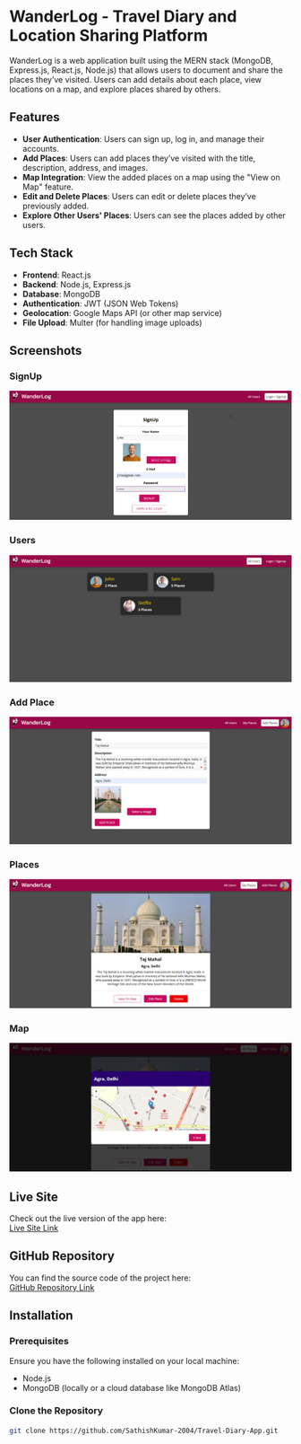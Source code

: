 # WanderLog - Travel Diary and Location Sharing Platform

WanderLog is a web application built using the MERN stack (MongoDB, Express.js, React.js, Node.js) that allows users to document and share the places they’ve visited. Users can add details about each place, view locations on a map, and explore places shared by others.

## Features

- **User Authentication**: Users can sign up, log in, and manage their accounts.
- **Add Places**: Users can add places they’ve visited with the title, description, address, and images.
- **Map Integration**: View the added places on a map using the "View on Map" feature.
- **Edit and Delete Places**: Users can edit or delete places they’ve previously added.
- **Explore Other Users' Places**: Users can see the places added by other users.

## Tech Stack

- **Frontend**: React.js
- **Backend**: Node.js, Express.js
- **Database**: MongoDB
- **Authentication**: JWT (JSON Web Tokens)
- **Geolocation**: Google Maps API (or other map service)
- **File Upload**: Multer (for handling image uploads)

## Screenshots

### SignUp

![SignUp](Images\SignUp.png)

### Users

![Users](Images\Users.png)

### Add Place

![Add Place](Images\Add_Place.png)

### Places

![Places](Images/Places.png)

### Map

![Map](Images/Place_Map.png)

## Live Site

Check out the live version of the app here:  
[Live Site Link](https://your-live-site-link.com)

## GitHub Repository

You can find the source code of the project here:  
[GitHub Repository Link](https://github.com/SathishKumar-2004/Travel-Diary-App.git)

## Installation

### Prerequisites

Ensure you have the following installed on your local machine:

- Node.js
- MongoDB (locally or a cloud database like MongoDB Atlas)

### Clone the Repository

```bash
git clone https://github.com/SathishKumar-2004/Travel-Diary-App.git
```
